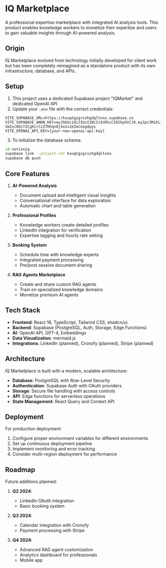 # IQ Marketplace

A professional expertise marketplace with integrated AI analysis tools. This product enables knowledge workers to monetize their expertise and users to gain valuable insights through AI-powered analysis.

## Origin

IQ Marketplace evolved from technology initially developed for client work but has been completely reimagined as a standalone product with its own infrastructure, database, and APIs.

## Setup

1. This project uses a dedicated Supabase project "IQMarket" and dedicated OpenAI API
2. Update your `.env` file with the correct credentials:

```
VITE_SUPABASE_URL=https://kxuqtgigrxzhgdqltxno.supabase.co
VITE_SUPABASE_ANON_KEY=eyJhbGciOiJIUzI1NiIsInR5cCI6IkpXVCJ9.eyJpc3MiOiJzdXBhYmFzZSIsInJlZiI6Imt4dXF0Z2lncnh6aGdkcWx0eG5vIiwicm9sZSI6ImFub24iLCJpYXQiOjE3NDI5NDI4OTEsImV4cCI6MjA1ODUxODg5MX0.A-VmInc0GJ72CgKirCz27HhqnOjXxnx1bImCeogdpys
VITE_OPENAI_API_KEY=[your-new-openai-api-key]
```

3. To initialize the database schema:

```bash
cd notioniq
supabase link --project-ref kxuqtgigrxzhgdqltxno
supabase db push
```

## Core Features

1. **AI-Powered Analysis**
   - Document upload and intelligent visual insights
   - Conversational interface for data exploration
   - Automatic chart and table generation

2. **Professional Profiles**
   - Knowledge workers create detailed profiles
   - LinkedIn integration for verification
   - Expertise tagging and hourly rate setting

3. **Booking System**
   - Schedule time with knowledge experts
   - Integrated payment processing
   - Pre/post session document sharing

4. **RAG Agents Marketplace**
   - Create and share custom RAG agents
   - Train on specialized knowledge domains
   - Monetize premium AI agents

## Tech Stack

- **Frontend**: React 18, TypeScript, Tailwind CSS, shadcn/ui
- **Backend**: Supabase (PostgreSQL, Auth, Storage, Edge Functions)
- **AI**: OpenAI API, GPT-4, Embeddings
- **Data Visualization**: mermaid.js
- **Integrations**: LinkedIn (planned), Cronofy (planned), Stripe (planned)

## Architecture

IQ Marketplace is built with a modern, scalable architecture:

- **Database**: PostgreSQL with Row-Level Security
- **Authentication**: Supabase Auth with OAuth providers
- **Storage**: Secure file handling with access controls
- **API**: Edge functions for serverless operations
- **State Management**: React Query and Context API

## Deployment

For production deployment:

1. Configure proper environment variables for different environments
2. Set up continuous deployment pipeline
3. Implement monitoring and error tracking
4. Consider multi-region deployment for performance

## Roadmap

Future additions planned:
1. **Q2 2024**:
   - LinkedIn OAuth integration
   - Basic booking system

2. **Q3 2024**:
   - Calendar integration with Cronofy
   - Payment processing with Stripe

3. **Q4 2024**:
   - Advanced RAG agent customization
   - Analytics dashboard for professionals
   - Mobile app 